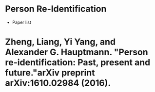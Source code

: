 Person Re-Identification
========================

* Paper list
# Zheng, Liang, Yi Yang, and Alexander G. Hauptmann. "Person re-identification: Past, present and future."arXiv preprint arXiv:1610.02984 (2016).
